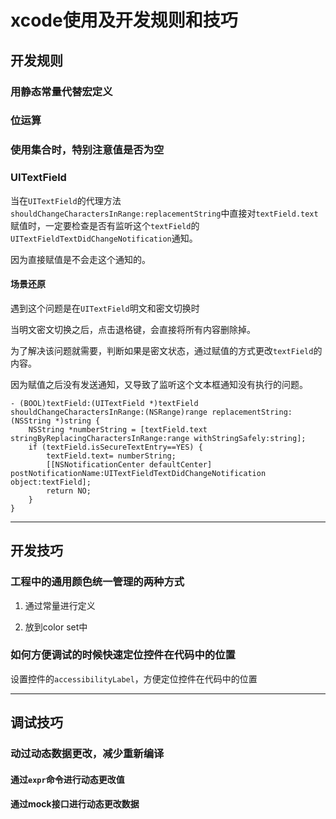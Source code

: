 # xcode使用及开发规则和技巧

## 开发规则

### 用静态常量代替宏定义

### 位运算

### 使用集合时，特别注意值是否为空

### UITextField

当在`UITextField`的代理方法`shouldChangeCharactersInRange:replacementString`中直接对`textField.text`赋值时，一定要检查是否有监听这个`textField`的`UITextFieldTextDidChangeNotification`通知。

因为直接赋值是不会走这个通知的。

#### 场景还原

遇到这个问题是在`UITextField`明文和密文切换时

当明文密文切换之后，点击退格键，会直接将所有内容删除掉。

为了解决该问题就需要，判断如果是密文状态，通过赋值的方式更改`textField`的内容。

因为赋值之后没有发送通知，又导致了监听这个文本框通知没有执行的问题。

```
- (BOOL)textField:(UITextField *)textField shouldChangeCharactersInRange:(NSRange)range replacementString:(NSString *)string {
    NSString *numberString = [textField.text stringByReplacingCharactersInRange:range withStringSafely:string];
    if (textField.isSecureTextEntry==YES) {
        textField.text= numberString;
        [[NSNotificationCenter defaultCenter] postNotificationName:UITextFieldTextDidChangeNotification object:textField];
        return NO;
    }
}
```

***

## 开发技巧

### 工程中的通用颜色统一管理的两种方式

1. 通过常量进行定义

2. 放到color set中

### 如何方便调试的时候快速定位控件在代码中的位置

设置控件的`accessibilityLabel`，方便定位控件在代码中的位置

***

## 调试技巧

### 动过动态数据更改，减少重新编译

#### 通过`expr`命令进行动态更改值

#### 通过mock接口进行动态更改数据

